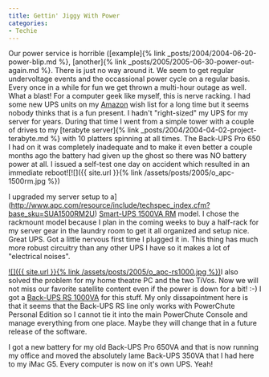 ```yaml
---
title: Gettin' Jiggy With Power
categories:
- Techie
---
```


Our power service is horrible ([example]{% link _posts/2004/2004-06-20-power-blip.md %}, [another]{% link _posts/2005/2005-06-30-power-out-again.md %}. There is just no way around it. We seem to get regular undervoltage events and the occassional power cycle on a regular basis. Every once in a while for fun we get thrown a multi-hour outage as well. What a blast! For a computer geek like myself, this is nerve racking. I had some new UPS units on my [Amazon](http://www.amazon.com/) wish list for a long time but it seems nobody thinks that is a fun present.
I hadn't "right-sized" my UPS for my server for years. During that time I went from a simple tower with a couple of drives to my [terabyte server]{% link _posts/2004/2004-04-02-project-terabyte.md %} with 10 platters spinning at all times. The Back-UPS Pro 650 I had on it was completely inadequate and to make it even better a couple months ago the battery had given up the ghost so there was NO battery power at all. I issued a self-test one day on accident which resulted in an immediate reboot![![]({{ site.url }}{% link /assets/posts/2005/o_apc-1500rm.jpg %})

I upgraded my server setup to a](http://www.apc.com/resource/include/techspec_index.cfm?base_sku=SUA1500RM2U) [Smart-UPS 1500VA RM](http://www.apc.com/resource/include/techspec_index.cfm?base_sku=SUA1500RM2U) model. I chose the rackmount model because I plan in the coming weeks to buy a half-rack for my server gear in the laundry room to get it all organized and setup nice. Great UPS. Got a little nervous first time I plugged it in. This thing has much more robust circuitry than any other UPS I have so it makes a lot of "electrical noises".

[![]({{ site.url }}{% link /assets/posts/2005/o_apc-rs1000.jpg %})](http://www.apc.com/resource/include/techspec_index.cfm?base_sku=BR1000)I also solved the problem for my home theatre PC and the two TiVos. Now we will not miss our favorite satellite content even if the power is down for a bit! :-) I got a [Back-UPS RS 1000VA](http://www.apc.com/resource/include/techspec_index.cfm?base_sku=BR1000) for this stuff. My only dissapointment here is that it seems that the Back-UPS RS line only works with PowerChute Personal Edition so I cannot tie it into the main PowerChute Console and manage everything from one place. Maybe they will change that in a future release of the software.

I got a new battery for my old Back-UPS Pro 650VA and that is now running my office and moved the absolutely lame Back-UPS 350VA that I had here to my iMac G5. Every computer is now on it's own UPS. Yeah!
